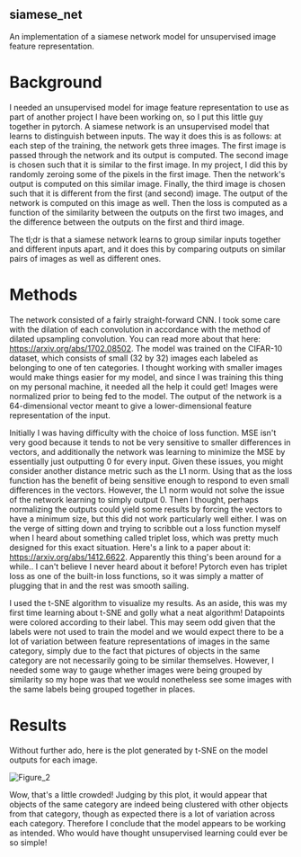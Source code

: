 ## siamese_net
An implementation of a siamese network model for unsupervised image feature representation.

# Background
I needed an unsupervised model for image feature representation to use as part of another project I have been working on, so I put this little guy together in pytorch.
A siamese network is an unsupervised model that learns to distinguish between inputs. The way it does this is as follows: at each step of the training, the network
gets three images. The first image is passed through the network and its output is computed. The second image is chosen such that it is similar to the first image. In
my project, I did this by randomly zeroing some of the pixels in the first image. Then the network's output is computed on this similar image. Finally, the third image
is chosen such that it is different from the first (and second) image. The output of the network is computed on this image as well. Then the loss is computed as a
function of the similarity between the outputs on the first two images, and the difference between the outputs on the first and third image.

The tl;dr is that a siamese network learns to group similar inputs together and different inputs apart, and it does this by comparing outputs on similar pairs of images as well
as different ones.

# Methods
The network consisted of a fairly straight-forward CNN. I took some care with the dilation of each convolution in accordance with the method of dilated upsampling convolution. You
can read more about that here: https://arxiv.org/abs/1702.08502. The model was trained on the CIFAR-10 dataset, which consists of small (32 by 32) images each labeled as belonging
to one of ten categories. I thought working with smaller images would make things easier for my model, and since I was training this thing on my personal machine, it needed all the
help it could get! Images were normalized prior to being fed to the model. The output of the network is a 64-dimensional vector meant to give a lower-dimensional feature representation of the input.

Initially I was having difficulty with the choice of loss function. MSE isn't very good because it tends to not be very sensitive to smaller differences in vectors, and additionally
the network was learning to minimize the MSE by essentially just outputting 0 for every input. Given these issues, you might consider another distance metric such as the L1 norm.
Using that as the loss function has the benefit of being sensitive enough to respond to even small differences in the vectors. However, the L1 norm would not solve the issue of
the network learning to simply output 0. Then I thought, perhaps normalizing the outputs could yield some results by forcing the vectors to have a minimum size, but this did not work
particularly well either. I was on the verge of sitting down and trying to scribble out a loss function myself when I heard about something called triplet loss, which was pretty much
designed for this exact situation. Here's a link to a paper about it: https://arxiv.org/abs/1412.6622. Apparently this thing's been around for a while.. I can't believe I never
heard about it before! Pytorch even has triplet loss as one of the built-in loss functions, so it was simply a matter of plugging that in and the rest was smooth sailing.

I used the t-SNE algorithm to visualize my results. As an aside, this was my first time learning about t-SNE and golly what a neat algorithm! Datapoints were colored according to their label.
This may seem odd given that the labels were not used to train the model and we would expect there to be a lot of variation between feature representations of images in the same category, 
simply due to the fact that pictures of objects in the same category are not necessarily going to be similar themselves. However, I needed some way to gauge whether images were being grouped 
by similarity so my hope was that we would nonetheless see some images with the same labels being grouped together in places.

# Results
Without further ado, here is the plot generated by t-SNE on the model outputs for each image.

![Figure_2](https://github.com/cleggct/siamese_net/assets/45923683/502bfad4-c363-4625-8d00-2718d058e267)

Wow, that's a little crowded! Judging by this plot, it would appear that objects of the same category are indeed being clustered with other objects from that category, though as expected there is a lot of variation across each category. Therefore I conclude that the model appears to be working as intended. Who would have thought unsupervised learning could ever be so simple!
